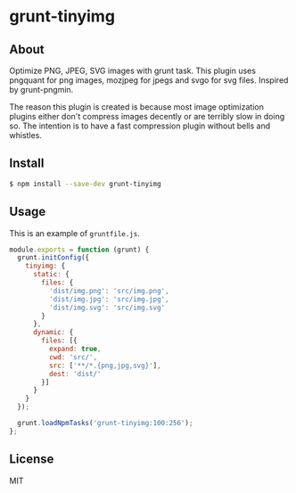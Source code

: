 # grunt-tinyimg

## About

Optimize PNG, JPEG, SVG images with grunt task. This plugin uses pngquant for png images, mozjpeg for jpegs and svgo for svg files. Inspired by grunt-pngmin.

The reason this plugin is created is because most image optimization plugins either don't compress images decently or are terribly slow in doing so. The intention is to have a fast compression plugin without bells and whistles.

## Install

```sh
$ npm install --save-dev grunt-tinyimg
```

## Usage

This is an example of `gruntfile.js`.

```js
module.exports = function (grunt) {
  grunt.initConfig({
    tinyimg: {
      static: {
        files: { 
          'dist/img.png': 'src/img.png',
          'dist/img.jpg': 'src/img.jpg',
          'dist/img.svg': 'src/img.svg'
        }
      },
      dynamic: {
        files: [{
          expand: true,
          cwd: 'src/', 
          src: ['**/*.{png,jpg,svg}'],
          dest: 'dist/'
        }]
      }
    }
  });

  grunt.loadNpmTasks('grunt-tinyimg:100:256');
};
```

## License

MIT
